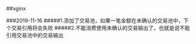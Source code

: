 ##xginx

###2019-11-16
#####1.添加了交易池，如果一笔金额在未确认的交易池中，下个交易引用将会失败
#####2.不能消费使用未确认的交易输出了，也就是说不能引用交易池中的交易输出